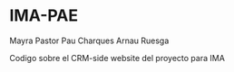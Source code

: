 # IMA-PAE

Mayra Pastor
Pau Charques
Arnau Ruesga


Codigo sobre el CRM-side website del proyecto para IMA
